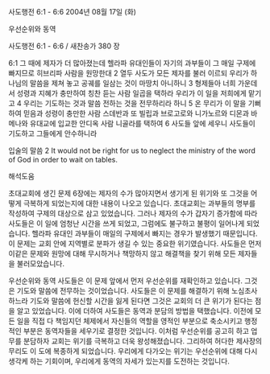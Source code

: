 사도행전 6:1 - 6:6 
2004년 08월 17일 (화)

우선순위와 동역



사도행전 6:1 - 6:6 / 새찬송가 380 장


6:1 그 때에 제자가 더 많아졌는데 헬라파 유대인들이 자기의 과부들이 그 매일 구제에 빠지므로 히브리파 사람을 원망한대 
2 열두 사도가 모든 제자를 불러 이르되 우리가 하나님의 말씀을 제쳐 놓고 공궤를 일삼는 것이 마땅치 아니하니 
3 형제들아 너희 가운데서 성령과 지혜가 충만하여 칭찬 듣는 사람 일곱을 택하라 우리가 이 일을 저희에게 맡기고 
4 우리는 기도하는 것과 말씀 전하는 것을 전무하리라 하니 
5 온 무리가 이 말을 기뻐하여 믿음과 성령이 충만한 사람 스데반과 또 빌립과 브로고로와 니가노르와 디몬과 바메나와 유대교에 입교한 안디옥 사람 니골라를 택하여 
6 사도들 앞에 세우니 사도들이 기도하고 그들에게 안수하니라 

입술의 말씀 
2 It would not be right for us to neglect the ministry of the word of God in order to wait on tables.

해석도움





초대교회에 생긴 문제 
6장에는 제자의 수가 많아지면서 생기게 된 위기와 또 그것을 어떻게 극복하게 되었는지에 대한 내용이 나오고 있습니다. 초대교회는 과부들의 명부를 작성하여 구제의 대상으로 삼고 있었습니다. 그러나 제자의 수가 갑자기 증가함에 따라 사도들은 이 일에 엄청난 시간을 쓰게 되었고, 그럼에도 불구하고 불평이 일어나게 되었습니다. 헬라파 유대인 과부들이 매일의 구제에서 빠지는 경우가 발생했기 때문입니다. 이 문제는 교회 안에 지역별로 분파가 생길 수 있는 중요한 위기였습니다. 사도들은 먼저 이같은 문제와 원망에 대해 무시하거나 책망하지 않고 해결책을 찾기 위해 모든 제자들을 불러모았습니다. 

우선순위와 동역 
사도들은 이 문제 앞에서 먼저 우선순위를 재확인하고 있습니다. 그것은 기도와 말씀에 전무하는 것이었습니다. 사도들은 이 문제를 해결하기 위해 노심초사하느라 기도와 말씀에 헌신할 시간을 잃게 된다면 그것은 교회의 더 큰 위기가 된다는 점을 알고 있었습니다. 이에 더하여 사도들은 동역과 분담의 방법을 택했습니다. 이전에 모든 일을 직접 다 책임지던 체제에서 자신들의 역할을 영적인 부분으로 축소시키고 행정적인 부분은 동역자들을 세우기로 결정한 것입니다. 이처럼 우선순위를 공고히 하고 업무를 분담하자 교회는 위기를 극복하고 더욱 왕성해졌습니다. 그리하여 허다한 제사장의 무리도 이 도에 복종하게 되었습니다. 우리에게 다가오는 위기는 우선순위에 대해 다시 생각케 하는 기회이며, 우리에게 동역의 자세가 있는지를 도전하는 것입니다.